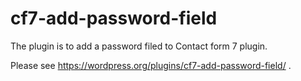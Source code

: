 # cf7-add-password-field

The plugin is to add a password filed to Contact form 7 plugin.


Please see https://wordpress.org/plugins/cf7-add-password-field/ .

